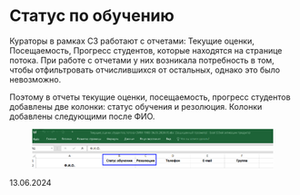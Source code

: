 # Статус по обучению

Кураторы в рамках СЗ работают с отчетами: Текущие оценки, Посещаемость, Прогресс студентов, которые находятся на странице потока. При работе с отчетами у них возникала потребность в том, чтобы отфильтровать отчислившихся от остальных, однако это было невозможно.

Поэтому в отчеты текущие оценки, посещаемость, прогресс студентов добавлены две колонки: статус обучения и резолюция. Колонки добавлены следующими после ФИО.

<figure><img src="../../.gitbook/assets/image (954).png" alt=""><figcaption></figcaption></figure>

13.06.2024
